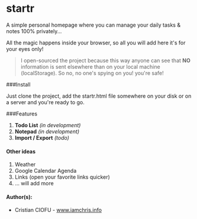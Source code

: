 startr
======

A simple personal homepage where you can manage your daily tasks &amp; notes 100% privately...

All the magic happens inside your browser, so all you will add here it's for your eyes only! 

> I open-sourced the project because this way anyone can see that **NO** information is sent elsewhere than on your local machine (localStorage). So no, no one's spying on you! you're safe!


###Install

Just clone the project, add the startr.html file somewhere on your disk or on a server and you're ready to go. 


###Features

1. **Todo List** _(in development)_
2. **Notepad** _(in development)_
3. **Import / Export** _(todo)_

#### Other ideas

1. Weather
2. Google Calendar Agenda
3. Links (open your favorite links quicker)
4. ... will add more
 

#### Author(s):
- Cristian CIOFU - www.iamchris.info
